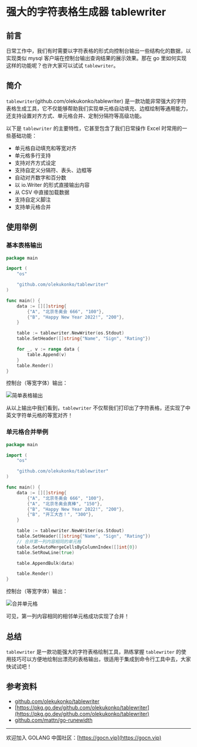 # 强大的字符表格生成器 tablewriter

## 前言

日常工作中，我们有时需要以字符表格的形式向控制台输出一些结构化的数据，以实现类似 mysql 客户端在控制台输出查询结果的展示效果。那在 go 里如何实现这样的功能呢？也许大家可以试试 `tablewriter`。

## 简介

`tablewriter`(github.com/olekukonko/tablewriter) 是一款功能非常强大的字符表格生成工具，它不仅能够帮助我们实现单元格自动填充、边框绘制等通用能力，还支持设置对齐方式、单元格合并、定制分隔符等高级功能。

以下是 `tablewriter` 的主要特性，它甚至包含了我们日常操作 Excel 时常用的一些基础功能：

* 单元格自动填充和等宽对齐
* 单元格多行支持
* 支持对齐方式设定
* 支持自定义分隔符、表头、边框等
* 自动对齐数字和百分数
* 以 io.Writer 的形式直接输出内容
* 从 CSV 中直接加载数据
* 支持自定义脚注
* 支持单元格合并

## 使用举例

### 基本表格输出

```go
package main

import (
	"os"

	"github.com/olekukonko/tablewriter"
)

func main() {
	data := [][]string{
		{"A", "北京冬奥会 666", "100"},
		{"B", "Happy New Year 2022!", "200"},
	}

	table := tablewriter.NewWriter(os.Stdout)
	table.SetHeader([]string{"Name", "Sign", "Rating"})

	for _, v := range data {
		table.Append(v)
	}
	table.Render()
}
```

控制台（等宽字体）输出：

![简单表格输出](https://cdn.gocn.vip/forum-user-images/20220207/04955730997b47198cf9f9c9b30da9ac.jpg)

从以上输出中我们看到，`tablewriter` 不仅帮我们打印出了字符表格，还实现了中英文字符单元格的等宽对齐！

### 单元格合并举例

```go
package main

import (
	"os"

	"github.com/olekukonko/tablewriter"
)

func main() {
	data := [][]string{
		{"A", "北京冬奥会 666", "100"},
		{"A", "北京冬奥会真棒", "150"},
		{"B", "Happy New Year 2022!", "200"},
		{"B", "开工大吉！", "300"},
	}

	table := tablewriter.NewWriter(os.Stdout)
	table.SetHeader([]string{"Name", "Sign", "Rating"})
	// 合并第一列内容相同的单元格
	table.SetAutoMergeCellsByColumnIndex([]int{0})
	table.SetRowLine(true)

	table.AppendBulk(data)

	table.Render()
}
```

控制台（等宽字体）输出：

![合并单元格](https://cdn.gocn.vip/forum-user-images/20220207/804274c16abf46948a1046c811655ac6.jpg)

可见，第一列内容相同的相邻单元格成功实现了合并！

## 总结

`tablewriter` 是一款功能强大的字符表格绘制工具，熟练掌握 `tablewriter` 的使用技巧可以方便地绘制出漂亮的表格输出，很适用于集成到命令行工具中去，大家快试试吧！

## 参考资料

* [github.com/olekukonko/tablewriter](github.com/olekukonko/tablewriter)
* [https://pkg.go.dev/github.com/olekukonko/tablewriter](https://pkg.go.dev/github.com/olekukonko/tablewriter)
* [github.com/mattn/go-runewidth](github.com/mattn/go-runewidth)

---

欢迎加入 GOLANG 中国社区：[https://gocn.vip](https://gocn.vip)

